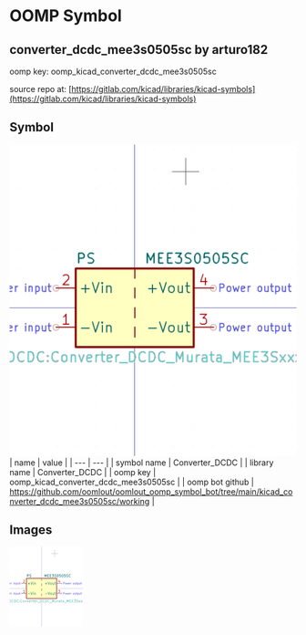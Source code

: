 # OOMP Symbol  
## converter_dcdc_mee3s0505sc  by arturo182  
  
oomp key: oomp_kicad_converter_dcdc_mee3s0505sc  
  
source repo at: [https://gitlab.com/kicad/libraries/kicad-symbols](https://gitlab.com/kicad/libraries/kicad-symbols)  
## Symbol  
  
[![working.png](working_600.png)](working.png)  
| name | value | 
| --- | --- | 
| symbol name | Converter_DCDC | 
| library name | Converter_DCDC | 
| oomp key | oomp_kicad_converter_dcdc_mee3s0505sc | 
| oomp bot github | https://github.com/oomlout/oomlout_oomp_symbol_bot/tree/main/kicad_converter_dcdc_mee3s0505sc/working | 
## Images  
  
[![working.png](working_140.png)](working.png)  
